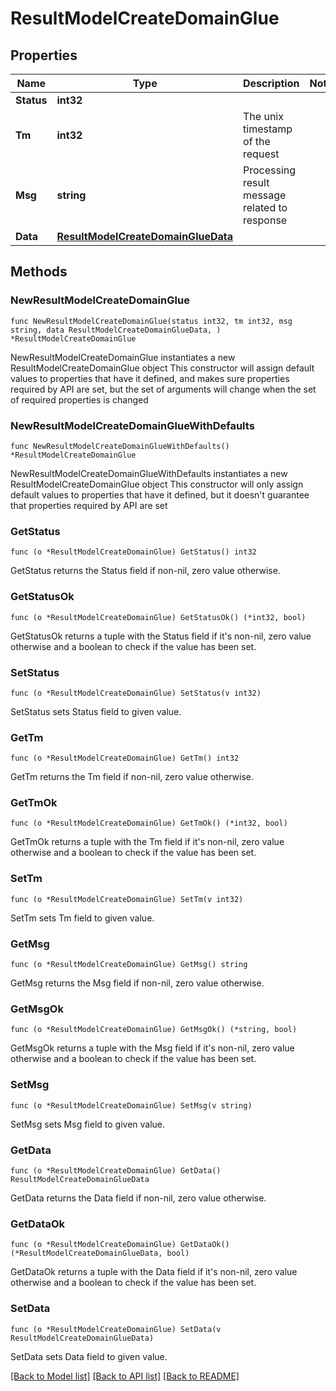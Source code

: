 # ResultModelCreateDomainGlue

## Properties

Name | Type | Description | Notes
------------ | ------------- | ------------- | -------------
**Status** | **int32** |  | 
**Tm** | **int32** | The unix timestamp of the request | 
**Msg** | **string** | Processing result message related to response | 
**Data** | [**ResultModelCreateDomainGlueData**](ResultModelCreateDomainGlueData.md) |  | 

## Methods

### NewResultModelCreateDomainGlue

`func NewResultModelCreateDomainGlue(status int32, tm int32, msg string, data ResultModelCreateDomainGlueData, ) *ResultModelCreateDomainGlue`

NewResultModelCreateDomainGlue instantiates a new ResultModelCreateDomainGlue object
This constructor will assign default values to properties that have it defined,
and makes sure properties required by API are set, but the set of arguments
will change when the set of required properties is changed

### NewResultModelCreateDomainGlueWithDefaults

`func NewResultModelCreateDomainGlueWithDefaults() *ResultModelCreateDomainGlue`

NewResultModelCreateDomainGlueWithDefaults instantiates a new ResultModelCreateDomainGlue object
This constructor will only assign default values to properties that have it defined,
but it doesn't guarantee that properties required by API are set

### GetStatus

`func (o *ResultModelCreateDomainGlue) GetStatus() int32`

GetStatus returns the Status field if non-nil, zero value otherwise.

### GetStatusOk

`func (o *ResultModelCreateDomainGlue) GetStatusOk() (*int32, bool)`

GetStatusOk returns a tuple with the Status field if it's non-nil, zero value otherwise
and a boolean to check if the value has been set.

### SetStatus

`func (o *ResultModelCreateDomainGlue) SetStatus(v int32)`

SetStatus sets Status field to given value.


### GetTm

`func (o *ResultModelCreateDomainGlue) GetTm() int32`

GetTm returns the Tm field if non-nil, zero value otherwise.

### GetTmOk

`func (o *ResultModelCreateDomainGlue) GetTmOk() (*int32, bool)`

GetTmOk returns a tuple with the Tm field if it's non-nil, zero value otherwise
and a boolean to check if the value has been set.

### SetTm

`func (o *ResultModelCreateDomainGlue) SetTm(v int32)`

SetTm sets Tm field to given value.


### GetMsg

`func (o *ResultModelCreateDomainGlue) GetMsg() string`

GetMsg returns the Msg field if non-nil, zero value otherwise.

### GetMsgOk

`func (o *ResultModelCreateDomainGlue) GetMsgOk() (*string, bool)`

GetMsgOk returns a tuple with the Msg field if it's non-nil, zero value otherwise
and a boolean to check if the value has been set.

### SetMsg

`func (o *ResultModelCreateDomainGlue) SetMsg(v string)`

SetMsg sets Msg field to given value.


### GetData

`func (o *ResultModelCreateDomainGlue) GetData() ResultModelCreateDomainGlueData`

GetData returns the Data field if non-nil, zero value otherwise.

### GetDataOk

`func (o *ResultModelCreateDomainGlue) GetDataOk() (*ResultModelCreateDomainGlueData, bool)`

GetDataOk returns a tuple with the Data field if it's non-nil, zero value otherwise
and a boolean to check if the value has been set.

### SetData

`func (o *ResultModelCreateDomainGlue) SetData(v ResultModelCreateDomainGlueData)`

SetData sets Data field to given value.



[[Back to Model list]](../README.md#documentation-for-models) [[Back to API list]](../README.md#documentation-for-api-endpoints) [[Back to README]](../README.md)



